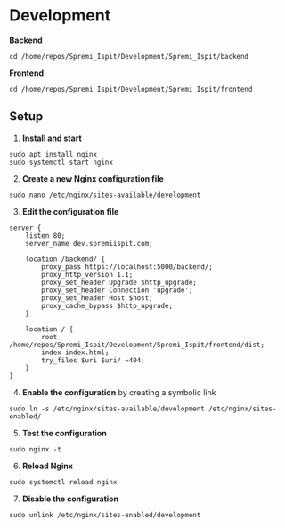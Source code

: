 # Development

**Backend**

```
cd /home/repos/Spremi_Ispit/Development/Spremi_Ispit/backend
```

**Frontend**

```
cd /home/repos/Spremi_Ispit/Development/Spremi_Ispit/frontend
```

## Setup

1. **Install and start**

```
sudo apt install nginx
sudo systemctl start nginx
```

2. **Create a new Nginx configuration file**

```
sudo nano /etc/nginx/sites-available/development
```

3. **Edit the configuration file**

```
server {
    listen 80;
    server_name dev.spremiispit.com;

    location /backend/ {
        proxy_pass https://localhost:5000/backend/;
        proxy_http_version 1.1;
        proxy_set_header Upgrade $http_upgrade;
        proxy_set_header Connection 'upgrade';
        proxy_set_header Host $host;
        proxy_cache_bypass $http_upgrade;
    }

    location / {
        root /home/repos/Spremi_Ispit/Development/Spremi_Ispit/frontend/dist;
        index index.html;
        try_files $uri $uri/ =404;
    }
}

```

4. **Enable the configuration** by creating a symbolic link

```
sudo ln -s /etc/nginx/sites-available/development /etc/nginx/sites-enabled/
```

5. **Test the configuration**

```
sudo nginx -t
```

6. **Reload Nginx**

```
sudo systemctl reload nginx
```

7. **Disable the configuration**

```
sudo unlink /etc/nginx/sites-enabled/development
```
